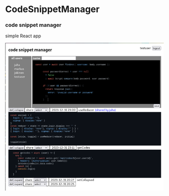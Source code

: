 # CodeSnippetManager  
### code snippet manager
simple React app    

![image of UI](https://github.com/juhaj77/CodeSnippetManager/blob/main/screenshot.png)
